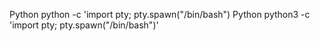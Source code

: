 Python
	python -c 'import pty; pty.spawn("/bin/bash")
Python
	python3 -c 'import pty; pty.spawn("/bin/bash")'